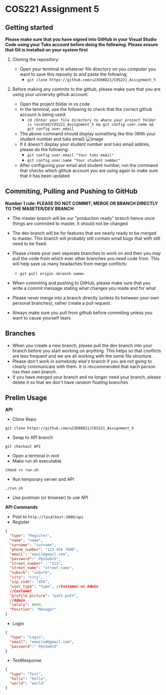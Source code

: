 # COS221 Assignment 5

## Getting started

**Please make sure that you have signed into GitHub in your Visual Studio Code using your Tuks account before doing the following. Please ensure that Git is installed on your system first**

1. Cloning the repository:
   - Open your terminal in whatever file directory on you computer you want to save this reposity to and paste the following:
     - `git clone https://github.com/u23608821/COS221_Assignment_5`
     
2. Before making any commits to the github, please make sure that you are using your university github account:
   - Open the project folder in vs code
   - In the terminal, use the following to check that the correct github account is being used:
     - `cd /Enter your file directory to where your project folder is located/COS221_Assignment_5 && git config user.name && git config user.email`
   - The above command should display something like this (With your student number and tuks email) ![image](https://github.com/user-attachments/assets/b36acf7d-a2bc-48ec-929c-f73f7db24dff)
   - If it doesn't display your student number and tuks email addres, please do the following:
     - `git config user.email "Your tuks email"`
     - `git config user.name "Your student number"`
   - After configuring your email and student number, run the command that checks which github account you are using again to make sure that it has been updated
  

## Commiting, Pulling and Pushing to GitHub

**Number 1 rule: PLEASE DO NOT COMMIT, MERGE OR BRANCH DIRECTLY TO THE MASETER/DEV BRANCH**

- The master branch will be our "production ready" branch hence once things are commited to master, it should not be changed
- The dev branch will be for features that are nearly ready to be merged to master. This branch will probably still contain small bugs that with still need to be fixed.

- Please create your own seperate branches to work on and then you may pull the code from which ever other branches you need code from. This will help save us many headaches from merge conflicts:
  - `git pull origin <branch name>`
 
- When commiting and pushing to GitHub, please make sure that you write a commit message stating what changes you made and for what
- Please never merge into a branch directly (unless its between your own personal branches), rather create a pull request.
- Always make sure you pull from github before commiting unless you want to cause yourself tears

## Branches
- When you create a new branch, please pull the dev branch into your branch before you start working on anything. This helps so that conflicts are less frequent and we are all working with the same file structure.
- Please don't work in somebody else's branch if you are not going to clearly communicate with them. It is reccommended that each person has their own branch. 
- If you have merged your branch and no longer need your branch, please delete it so that we don't have random floating branches


## Prelim Usage

**API**
- Clone Repo
```
git clone https://github.com/u23608821/COS221_Assignment_5
```
- Swap to API branch
```
git checkout API
```
- Open a terminal in root
- Make run.sh executable
```
chmod +x run.sh
```
- Run temporary server and API
```
./run.sh
```
- Use postman (or browser) to use API

**API Commands**
- Post to `http://localhost:3000/api`
- Register
```json
{
  "type": "Register",
  "name": "name",
  "surname": "surname",
  "phone_number": "123 456 7890",
  "email": "email@gmail.com",
  "password":" P@s5w0rD",
  "street_number" : "123",
  "street_name": "street name",
  "suburb": "suburb",
  "city": "city",
  "zip_code": "456",
  "user_type": "type", //Customer or Admin
  //Customer
  "profile_picture": "path.path",
  //Admin
  "salary": 8000,
  "Position": "Manager"
}
```

- Login
```json
{
  "type": "Login",
  "email": "emailad@gmail.com",
  "password":" P@s5w0rD" 
}
```

- TestResponse
```json
{
  "type": "Test",
  "hello": "hello",
  "world": "world"
}
```

